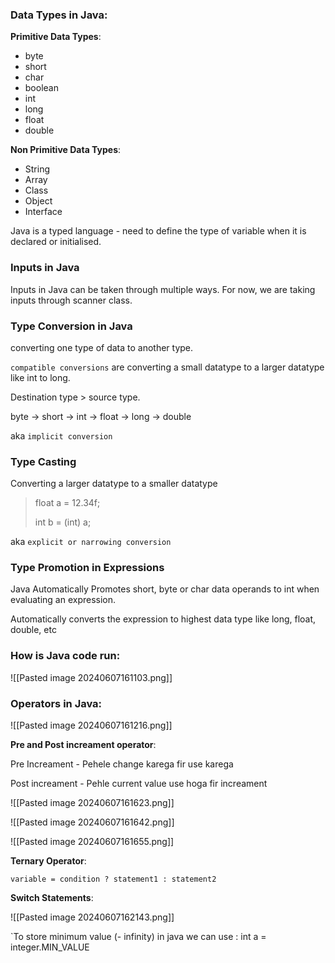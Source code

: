 ### Data Types in Java:

**Primitive Data Types**:                                              

- byte                                                                          
- short
- char
- boolean
- int
- long
- float
- double

**Non Primitive Data Types**:

- String
- Array
- Class
- Object
- Interface


Java is a typed language - need to define the type of variable when it is declared or initialised.

### Inputs in Java

Inputs in Java can be taken through multiple ways. For now, we are taking inputs through scanner class.

### Type Conversion in Java

converting one type of data to another type. 

`compatible conversions` are converting a small datatype to a larger datatype like int to long.

Destination type > source type.

byte -> short -> int -> float -> long -> double 

aka `implicit conversion` 

### Type Casting 

Converting a larger datatype to a smaller datatype

>float a = 12.34f;
>
>int b = (int) a;

aka `explicit or narrowing conversion` 

### Type Promotion in Expressions

Java Automatically Promotes short, byte or char data operands to int when evaluating an expression.

Automatically converts the expression to highest data type like long, float, double, etc

### How is Java code run:

![[Pasted image 20240607161103.png]]

### Operators in Java:

![[Pasted image 20240607161216.png]]

**Pre and Post increament operator**:

Pre Increament - Pehele change karega fir use karega

Post increament - Pehle current value use hoga fir increament

![[Pasted image 20240607161623.png]]

![[Pasted image 20240607161642.png]]

![[Pasted image 20240607161655.png]]

**Ternary Operator**:

`variable = condition ? statement1 : statement2`

**Switch Statements**:

![[Pasted image 20240607162143.png]]


`To store minimum value (- infinity) in java we can use : int a = integer.MIN_VALUE



